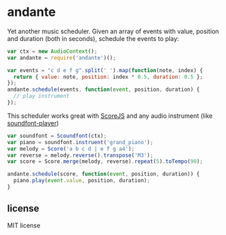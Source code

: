 # andante

Yet another music scheduler. Given an array of events with value, position and
duration (both in seconds), schedule the events to play:

```js
var ctx = new AudioContext();
var andante = require('andante')();

var events = "c d e f g".split(' ').map(function(note, index) {
  return { value: note, position: index * 0.5, duration: 0.5 };
});
andante.schedule(events, function(event, position, duration) {
  // play instrument
});
```

This scheduler works great with [ScoreJS](http://github.com/danigb/scorejs)
and any audio instrument (like [soundfont-player](http://github.com/danigb/soundfont-player))

```js
var soundfont = Scoundfont(ctx);
var piano = soundfont.instruent('grand_piano');
var melody = Score('a b c d | e f g a4');
var reverse = melody.reverse().transpose('M3');
var score = Score.merge(melody, reverse).repeat(5).toTempo(90);

andante.schedule(score, function(event, position, duration)) {
  piano.play(event.value, position, duration);
}
```

## license

MIT license
